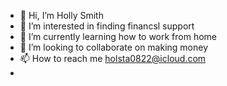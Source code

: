 - 👋 Hi, I’m Holly Smith
- 👀 I’m interested in finding financsl support
- 🌱 I’m currently learning how to work from home
- 💞️ I’m looking to collaborate on making money
- 📫 How to reach me holsta0822@icloud.com
- 

<!---
Holsta0822/Holsta0822 is a ✨ special ✨ repository because its `README.md` (this file) appears on your GitHub profile.
You can click the Preview link to take a look at your changes.
--->

